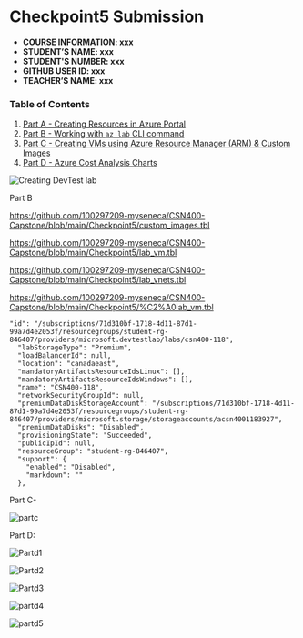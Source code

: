 # Checkpoint5 Submission

- **COURSE INFORMATION: xxx**
- **STUDENT’S NAME: xxx**
- **STUDENT'S NUMBER: xxx**
- **GITHUB USER ID: xxx**
- **TEACHER’S NAME: xxx**
 
### Table of Contents

1. [Part A - Creating Resources in Azure Portal](#header1)
2. [Part B - Working with `az lab` CLI command](#header2)
3. [Part C - Creating VMs using Azure Resource Manager (ARM) & Custom Images](#header3)
4. [Part D - Azure Cost Analysis Charts](#header4)


![Creating DevTest lab](https://user-images.githubusercontent.com/122843163/224226084-076bf1be-fb57-4acc-855a-e4c0804882cc.png)




Part B

https://github.com/100297209-myseneca/CSN400-Capstone/blob/main/Checkpoint5/custom_images.tbl


https://github.com/100297209-myseneca/CSN400-Capstone/blob/main/Checkpoint5/lab_vm.tbl



https://github.com/100297209-myseneca/CSN400-Capstone/blob/main/Checkpoint5/lab_vnets.tbl


https://github.com/100297209-myseneca/CSN400-Capstone/blob/main/Checkpoint5/%C2%A0lab_vm.tbl



```
"id": "/subscriptions/71d310bf-1718-4d11-87d1-99a7d4e2053f/resourcegroups/student-rg-846407/providers/microsoft.devtestlab/labs/csn400-118",
  "labStorageType": "Premium",
  "loadBalancerId": null,
  "location": "canadaeast",
  "mandatoryArtifactsResourceIdsLinux": [],
  "mandatoryArtifactsResourceIdsWindows": [],
  "name": "CSN400-118",
  "networkSecurityGroupId": null,
  "premiumDataDiskStorageAccount": "/subscriptions/71d310bf-1718-4d11-87d1-99a7d4e2053f/resourcegroups/student-rg-846407/providers/microsoft.storage/storageaccounts/acsn4001183927",
  "premiumDataDisks": "Disabled",
  "provisioningState": "Succeeded",
  "publicIpId": null,
  "resourceGroup": "student-rg-846407",
  "support": {
    "enabled": "Disabled",
    "markdown": ""
  },
```

Part C-



![partc](https://user-images.githubusercontent.com/122843163/224227561-3c9203a7-6fb7-48b7-a269-aeed9fc817d5.png)



Part D:



![Partd1](https://user-images.githubusercontent.com/122843163/224227847-33db5c5f-cd27-432b-811e-52ad86fe13a1.png)


![Partd2](https://user-images.githubusercontent.com/122843163/224227865-7be4a774-3fc2-4f2c-b1ed-b5c3e9d8cc6b.png)

![Partd3](https://user-images.githubusercontent.com/122843163/224227871-d5aa1796-c873-401a-a572-0473a45eb2ed.png)


![partd4](https://user-images.githubusercontent.com/122843163/224227880-c7d81ab1-32d6-44d0-845b-13785031d704.png)


![partd5](https://user-images.githubusercontent.com/122843163/224227897-779016dc-9cd9-4cfe-9678-539c836f24d0.png)








